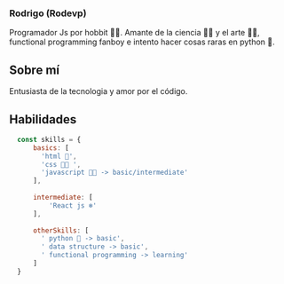 ###  Rodrigo (Rodevp)
Programador Js por hobbit 👩‍💻. Amante de la ciencia 👨‍🔬 y el arte 👨‍🎨, functional programming fanboy e intento hacer cosas raras en python 🐍.

## Sobre mí
Entusiasta de la tecnologia y amor por el código.  

## Habilidades

```js
  const skills = {
      basics: [
        'html 🦴',
        'css 👨‍🎨 ',
        'javascript 👨‍💻 -> basic/intermediate'
      ],
      
      intermediate: [
          'React js ❄' 
      ],
      
      otherSkills: [
        ' python 🐍 -> basic',
        ' data structure -> basic',
        ' functional programming -> learning'
      ]
  }
```



